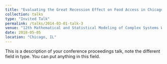 ```yaml
---
title: "Evaluating the Great Recession Effect on Food Access in Chicago"
collection: talks
type: "Invited Talk"
permalink: /talks/2014-03-01-talk-3
venue: "12th Mathematical and Statistical Modeling of Complex Systems Workshop, Northeastern Illinois University"
date: 2018-05-05
location: "Chicago, IL"
---
```


This is a description of your conference proceedings talk, note the different field in type. You can put anything in this field.
